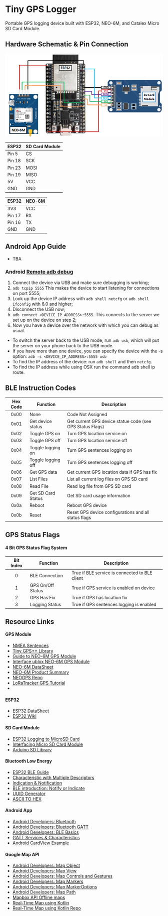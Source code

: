 # Tiny GPS Logger

Portable GPS logging device built with ESP32, NEO-6M, and Catalex Micro SD Card Module.

## Hardware Schematic & Pin Connection

![](./Assets/images/schematics/schematic_b.png)

| ESP32 | SD Card Module |
| --- | --- |
| Pin 5  | CS   |
| Pin 18 | SCK  |
| Pin 23 | MOSI |
| Pin 19 | MISO |
| 5V     | VCC  |
| GND    | GND  |

| ESP32 | NEO-6M |
| --- | --- |
| 3V3    | VCC   |
| Pin 17 | RX    |
| Pin 16 | TX    |
| GND    | GND   |

## Android App Guide

- TBA

### Android [Remote adb debug](https://stackoverflow.com/questions/4893953/run-install-debug-android-applications-over-wi-fi)

1. Connect the device via USB and make sure debugging is working;
2. `adb tcpip 5555` This makes the device to start listening for connections on port 5555;
3. Look up the device IP address with `adb shell netcfg` or `adb shell ifconfig` with 6.0 and higher;
4. Disconnect the USB now;
5. `adb connect <DEVICE_IP_ADDRESS>:5555`. This connects to the server we set up on the device on step 2;
6. Now you have a device over the network with which you can debug as usual.

- To switch the server back to the USB mode, run `adb usb`, which will put the server on your phone back to the USB mode.
- If you have more than one device, you can specify the device with the -s option: `adb -s <DEVICE_IP_ADDRESS>:5555 usb`
- To find the IP address of the device: run `adb shell` and then `netcfg`.
- To find the IP address while using OSX run the command adb shell ip route.

## BLE Instruction Codes

| Hex Code | Function | Description |
| :---: | --- | --- |
| 0x00 | None               | Code Not Assigned |
| 0x01 | Get device status  | Get current GPS device statue code (see GPS Status Flags) |
| 0x02 | Toggle GPS on      | Turn GPS location service on     |
| 0x03 | Toggle GPS off     | Turn GPS location service off |
| 0x04 | Toggle logging on  | Turn GPS sentences logging on |
| 0x05 | Toggle logging off | Turn GPS sentences logging off |
| 0x06 | Get GPS data       | Get current GPS location data if GPS has fix   |
| 0x07 | List Files         | List all current log files on GPS SD card |
| 0x08 | Read File          | Read log file from GPS SD card |
| 0x09 | Get SD Card Status | Get SD card usage information |
| 0x0a | Reboot             | Reboot GPS device |
| 0x0b | Reset              | Reset GPS device configurations and all status flags |

## GPS Status Flags

#### 4 Bit GPS Status Flag System

| Bit Index | Function | Description |
| :---: | --- | --- |
| 0 | BLE Connection    | True if BLE service is connected to BLE client |
| 1 | GPS On/Off Status | True if GPS service is enabled on device |
| 2 | GPS Has Fix       | True if GPS has location fix |
| 3 | Logging Status    | True if GPS sentences logging is enabled |

## Resource Links

#### GPS Module
- [NMEA Sentences](https://www.gpsinformation.org/dale/nmea.htm)
- [Tiny GPS++ Library](http://arduiniana.org/libraries/tinygpsplus/)
- [Guide to NEO-6M GPS Module](https://randomnerdtutorials.com/guide-to-neo-6m-gps-module-with-arduino/)
- [Interface ublox NEO-6M GPS Module](https://lastminuteengineers.com/neo6m-gps-arduino-tutorial/)
- [NEO-6M DataSheet](https://www.u-blox.com/sites/default/files/products/documents/NEO-6_DataSheet_%28GPS.G6-HW-09005%29.pdf)
- [NEO-6M Product Summary](https://www.u-blox.com/sites/default/files/products/documents/NEO-6_ProductSummary_%28GPS.G6-HW-09003%29.pdf)
- [NEOGPS Repo](https://github.com/SlashDevin/NeoGPS/tree/master/examples)
- [LoRaTracker GPS Tutorial](https://github.com/LoRaTracker/GPSTutorial)
-
#### ESP32
- [ESP32 DataSheet](https://www.espressif.com/sites/default/files/documentation/esp32_datasheet_en.pdf)
- [ESP32 Wiki](http://arduinoinfo.mywikis.net/wiki/Esp32)

#### SD Card Module
- [ESP32 Logging to MicroSD Card](https://randomnerdtutorials.com/esp32-data-logging-temperature-to-microsd-card/)
- [Interfacing Micro SD Card Module](https://lastminuteengineers.com/arduino-micro-sd-card-module-tutorial/)
- [Arduino SD Library](https://www.arduino.cc/en/reference/SD)

#### Bluetooth Low Energy
- [ESP32 BLE Guide](https://randomnerdtutorials.com/esp32-bluetooth-low-energy-ble-arduino-ide/)
- [Characteristic with Multiple Descriptors](https://github.com/espressif/arduino-esp32/issues/1038)
- [Indication & Notification](https://community.nxp.com/docs/DOC-328525)
- [BLE introduction: Notify or Indicate ](https://www.onethesis.com/2015/11/21/ble-introduction-notify-or-indicate/)
- [UUID Generator](https://www.uuidgenerator.net/)
- [ASCII TO HEX](https://www.asciitohex.com/)

#### Android App
- [Android Developers: Bluetooth](https://developer.android.com/reference/kotlin/android/bluetooth/package-summary)
- [Android Developers: Bluetooth GATT](https://developer.android.com/reference/android/bluetooth/BluetoothGatt)
- [Android Developers: BLE Basics](https://developer.android.com/guide/topics/connectivity/bluetooth-le)
- [GATT Services & Characteristics](https://www.oreilly.com/library/view/getting-started-with/9781491900550/ch04.html)
- [Android CardView Example](https://stacktips.com/tutorials/android/android-cardview-example)

#### Google Map API
- [Android Developers: Map Object](https://developers.google.com/maps/documentation/android-sdk/map)
- [Android Developers: Map View](https://developers.google.com/android/reference/com/google/android/gms/maps/MapView)
- [Android Developers: Map Controls and Gestures](https://developers.google.com/maps/documentation/android-sdk/controls)
- [Android Developers: Map Markers](https://developers.google.com/maps/documentation/javascript/markers)
- [Android Developers: Map MarkerOptions](https://developers.google.com/android/reference/com/google/android/gms/maps/model/MarkerOptions)
- [Android Developers: Map Path](https://developers.google.com/maps/documentation/android-sdk/polygon-tutorial)
- [Mapbox API Offline maps](https://docs.mapbox.com/android/maps/overview/)
- [Real-Time Map using Kotlin](https://pusher.com/tutorials/realtime-map-kotlin)
- [Real-Time Map using Kotlin Repo](https://github.com/neoighodaro/realtime-map-example-kotlin)
